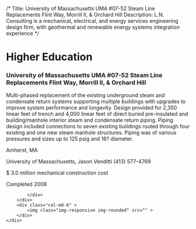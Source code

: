 /*
Title: University of Massachusetts UMA #07-52 Steam Line Replacements Flint Way, Morrill II, & Orchard Hill
Description: L.N. Consulting is a mechanical, electrical, and energy services engineering design firm, with geothermal and renewable energy systems integration experience
*/

# Higher Education

<div>
	<div class="row">
		<div class="col-md-6" >
			<div class="well" >
				<h3>University of Massachusetts UMA #07-52 Steam Line Replacements Flint Way, Morrill II, & Orchard Hill</h3>
				<p>
   
   Multi-phased replacement of the existing underground steam and condensate return systems supporting multiple buildings with upgrades to improve system performance and longevity.  Design provided for 2,350 linear feet of trench and 4,000 linear feet of direct buried pre-insulated and building/manhole interior steam and condensate return piping.  Piping design included connections to seven existing buildings routed through four existing and one new steam manhole structures.  Piping was of various pressures and sizes up to 125 psig and 16? diameter.
</p>
				<p>Amherst, MA</p>
				<p>University of Massachusetts, Jason Venditti (413) 577-4769</p>
				<p></p>
				<p></p>
				<p>$ 3.0 million mechanical construction cost</p>
				<p>Completed 2008</p>
				<p></p>
				
			</div>
		</div>
		<div class="col-md-6" >
			<img class="img-responsive img-rounded" src="" >
		</div>
	</div>
</div>
